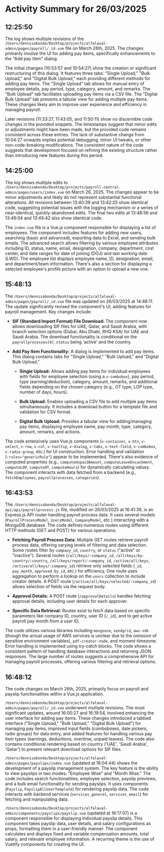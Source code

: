 # Activity Summary for 26/03/2025

## 12:25:50
The log shows multiple revisions of the `/Users/dennisabonda/Desktop/projects/alfalaval-admin/pages/payroll/_id.vue` file on March 26th, 2025.  The changes primarily involve the UI for adding pay items, specifically enhancements to the "Add pay Item" dialog.

The initial changes (10:53:57 and 10:54:27) show the creation or significant restructuring of this dialog. It features three tabs: "Single Upload," "Bulk Upload," and "Digital Bulk Upload," each providing different methods for adding pay items.  The "Single Upload" tab allows for manual entry of employee details, pay period, type, category, amount, and remarks.  The "Bulk Upload" tab facilitates uploading pay items via a CSV file.  The "Digital Bulk Upload" tab presents a tabular view for adding multiple pay items.  These changes likely aim to improve user experience and efficiency in managing payroll.

Later revisions (11:33:27, 11:43:05, and 11:50:11) show no discernible code changes in the provided snippets.  The timestamps suggest that minor edits or adjustments might have been made, but the provided code remains consistent across these entries.  The lack of substantive change from 10:54:27 onwards implies potential debugging, minor UI tweaks, or other non-code-breaking modifications. The consistent nature of the code suggests that development focused on refining the existing structure rather than introducing new features during this period.


## 14:25:00
The log shows multiple edits to `/Users/dennisabonda/Desktop/projects/payroll-central-admin/pages/users/index.vue` on March 26, 2025.  The changes appear to be minor adjustments and likely do not represent substantial functional alterations.  All revisions between 13:40:39 and 13:42:25  show identical code, suggesting potential issues with the logging mechanism or a series of near-identical, quickly-abandoned edits.  The final two edits at 13:48:56 and 13:49:04 and 13:49:42 also show identical code.

The `index.vue` file is a Vue.js component responsible for displaying a list of employees. The component includes features for adding new users, searching (basic and advanced), exporting data to Excel, and sending bulk emails. The advanced search allows filtering by various employee attributes including ID, status, name, email, designation, company, department, cost center, and date ranges for date of joining (DOJ) and last working date (LWD).  The employee list displays employee name, ID, designation, email, and department/team information.  There's also a section for displaying a selected employee's profile picture with an option to upload a new one.


## 15:48:13
The `/Users/dennisabonda/Desktop/projects/alfalaval-admin/pages/payroll/_id.vue` file was updated on 26/03/2025 at 14:48:11.  The update significantly revised the component's UI, adding features for payroll management. Key changes include:

* **SIF (Standard Import Format) File Download:**  The component now allows downloading SIF files for UAE, Qatar, and Saudi Arabia, with branch selection options (Dubai, Abu Dhabi, RHQ KSA) for UAE and Saudi Arabia.  The download functionality is conditional on the `payrollprocesses[0].status` being 'active' and the country.

* **Add Pay Item Functionality:** A dialog is implemented to add pay items.  This dialog contains tabs for "Single Upload," "Bulk Upload," and "Digital Bulk Upload."

    * **Single Upload:** Allows adding pay items for individual employees with fields for employee selection (using a `v-combobox`), pay period, type (earning/deduction), category, amount, remarks, and additional fields depending on the chosen category (e.g., OT type, LOP type, number of days, hours).

    * **Bulk Upload:** Enables uploading a CSV file to add multiple pay items simultaneously.  It includes a download button for a template file and validation for CSV format.

    * **Digital Bulk Upload:** Provides a tabular view for adding/managing pay items, displaying employee name, pay month, type, category, amount, remarks, and actions.

The code extensively uses Vue.js components (`v-container`, `v-btn`, `v-select`, `v-row`, `v-col`, `v-tooltip`, `v-dialog`, `v-tabs`, `v-text-field`, `v-combobox`, `v-radio-group`, etc.) for UI construction.  Error handling and validation (`:rules="genericRule"`) appear to be implemented.  There's also evidence of computed properties (e.g., `computeUnpaidAmount`, `computeLeaveEncashment`, `computeLOP`, `computeOT`, `computeHours`) for dynamically calculating values.  The component interacts with data fetched from a backend (e.g., `fetchEmployees`, `payrollprocesses`, `categories`).


## 16:43:53
The `/Users/dennisabonda/Desktop/projects/alfalaval-api/api/payrollprocess.js` file, modified on 26/03/2025 at 16:41:39, is an Express.js API router handling payroll process data.  It uses several models (`PayrollProcessModel`, `UsersModel`, `CompanyModel`, etc.) interacting with a MongoDB database.  The code defines numerous routes using different HTTP methods (GET and POST) for various operations:


* **Fetching Payroll Process Data:**  Multiple GET routes retrieve payroll process data, offering varying levels of filtering and data selection.  Some routes filter by `company_id`, `country`, or `status` ("active" or "inactive").  Several routes (`/all/keys/:company_id`, `/all/keys/by-country/:country`, `/all/keys/report/:company_id`, `/active/all/keys`, `/active/all/keys/:company_id`)  retrieve only selected fields (`_id`, `pay_month`, `approved_by_id`, etc.) for efficiency.  One route uses aggregation to perform a lookup on the `users` collection to include creator details.  A POST route (`/active/all/keys/selected/:company_id`) allows selection of fields via the request body.

* **Approval Details:** A POST route (`/approvalDetails`) handles fetching approval details, including user details for each approver.

* **Specific Data Retrieval:** Routes exist to fetch data based on specific parameters like company ID, country, user ID (`/_id`), and to get active payroll pay month from a user ID.

The code utilizes various libraries including `mongoose`, `sendgrid`, `aws-sdk` (though the actual usage of AWS services is unclear due to the omission of sensitive environment variables), `pdf-creator-node`, and moment-timezone.  Error handling is implemented using try-catch blocks.  The code shows a consistent pattern of handling database interactions and returning JSON responses.  The large number of routes suggests a comprehensive API for managing payroll processes, offering various filtering and retrieval options.


## 16:48:12
The code changes on March 26th, 2025, primarily focus on payroll and payslip functionalities within a Vue.js application.

`/Users/dennisabonda/Desktop/projects/alfalaval-admin/pages/payroll/_id.vue` underwent multiple revisions.  The most significant updates,  around 16:00:27 and 16:19:54, involved enhancing the user interface for adding pay items.  These changes introduced a tabbed interface ("Single Upload," "Bulk Upload," "Digital Bulk Upload") for managing pay items,  improved input fields (comboboxes, date pickers, radio groups) for data entry, and added features for handling various pay item types (earnings, deductions, overtime, unpaid leaves).  The code also contains conditional rendering based on country ('UAE', 'Saudi Arabia', 'Qatar') to present relevant download options for SIF files.

`/Users/dennisabonda/Desktop/projects/alfalaval-admin/pages/payslips/index.vue` (updated at 16:04:44) shows the development of a payslip management system. The key feature is the ability to view payslips in two modes: "Employee Wise" and "Month Wise."  The code includes search functionalities,  employee selection,  payslip previews, and a bulk email functionality for sending payslips.  It uses components (`Payslip`, `PayslipAllUserTemplate`) for rendering payslip data.  The code interacts with backend services (`services_general`, `services_email`) for fetching and manipulating data.

`/Users/dennisabonda/Desktop/projects/alfalaval-admin/components/payslips/payslip.vue` (updated at 16:17:07) is a component responsible for displaying individual payslip details. This component takes payslip data, user details, and salary configurations as props,  formatting them in a user-friendly manner.  The component calculates and displays fixed and variable compensation amounts, total salary, and relevant employee information.  A recurring theme is the use of Vuetify components for creating the UI.
